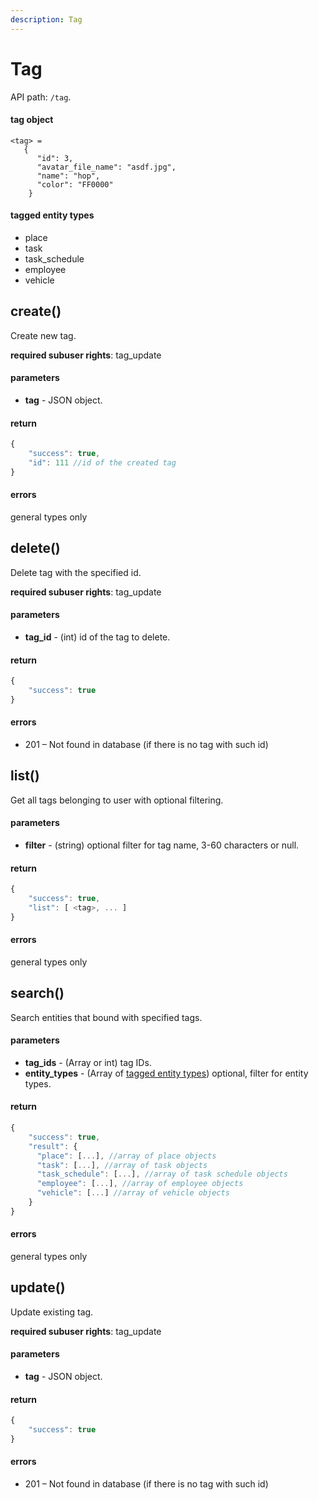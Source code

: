 ```yaml
---
description: Tag
---
```


# Tag

API path: `/tag`.

#### tag object

    <tag> =
       {
          "id": 3,
          "avatar_file_name": "asdf.jpg",
          "name": "hop",
          "color": "FF0000"
        }

#### tagged entity types
*   place
*   task
*   task_schedule
*   employee
*   vehicle



## create()
Create new tag.

**required subuser rights**: tag_update

#### parameters
* **tag** - JSON object.

#### return
```js
{
    "success": true,
    "id": 111 //id of the created tag
}
```

#### errors
general types only



## delete()
Delete tag with the specified id.

**required subuser rights**: tag_update

#### parameters
* **tag_id** - (int) id of the tag to delete.

#### return
```js
{
    "success": true
}
```

#### errors
* 201 – Not found in database (if there is no tag with such id)



## list()
Get all tags belonging to user with optional filtering.

#### parameters
* **filter** - (string) optional filter for tag name, 3-60 characters or null.

#### return
```js
{
    "success": true,
    "list": [ <tag>, ... ]
}
```

#### errors
general types only



## search()
Search entities that bound with specified tags.

#### parameters
* **tag_ids** - (Array or int) tag IDs.
* **entity_types** - (Array of [tagged entity types](#tag)) optional, filter for entity types.

#### return
```js
{
    "success": true,
    "result": {
      "place": [...], //array of place objects
      "task": [...], //array of task objects
      "task_schedule": [...], //array of task schedule objects
      "employee": [...], //array of employee objects
      "vehicle": [...] //array of vehicle objects
    }
}
```

#### errors
general types only



## update()
Update existing tag.

**required subuser rights**: tag_update

#### parameters
* **tag** - JSON object.

#### return
```js
{
    "success": true
}
```

#### errors
* 201 – Not found in database (if there is no tag with such id)
